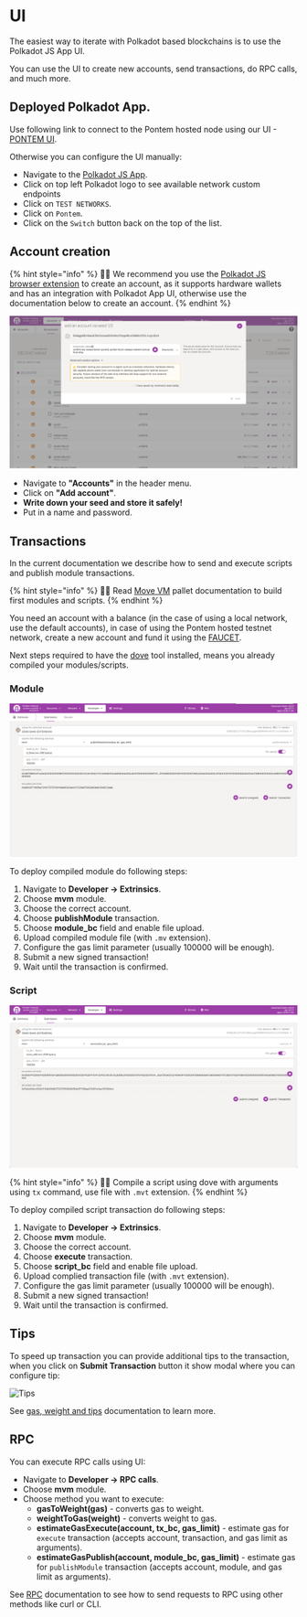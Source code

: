 # UI

The easiest way to iterate with Polkadot based blockchains is to use the Polkadot JS App UI. 

You can use the UI to create new accounts, send transactions, do RPC calls, and much more. 

## Deployed Polkadot App.

Use following link to connect to the Pontem hosted node using our UI - [PONTEM UI](https://polkadot.js.org/apps/?rpc=wss%3A%2F%2Ftestnet.pontem.network%2Fws#/accounts).

Otherwise you can configure the UI manually:

* Navigate to the [Polkadot JS App](https://polkadot.js.org/apps).
* Click on top left Polkadot logo to see available network custom endpoints
* Click on `TEST NETWORKS`.
* Click on `Pontem`.
* Click on the `Switch` button back on the top of the list. 

## Account creation

{% hint style="info" %}
🧙‍♂️ We recommend you use the [Polkadot JS browser extension](https://polkadot.js.org/extension/) to create an account, as it supports hardware wallets and has an integration with Polkadot App UI, otherwise use the documentation below to create an account. 
{% endhint %}

![Account](/assets/account.png "Account")

* Navigate to **"Accounts"** in the header menu.
* Click on **"Add account"**.
* **Write down your seed and store it safely!**
* Put in a name and password.

## Transactions

In the current documentation we describe how to send and execute scripts and publish module transactions.

{% hint style="info" %}
🧙‍♂️ Read [Move VM](../move_vm/README.md) pallet documentation to build first modules and scripts.
{% endhint %}

You need an account with a balance (in the case of using a local network, use the default accounts), in case of using the Pontem hosted testnet network, create a new account and fund it using the [FAUCET](https://t.me/pontem_faucet_bot).

Next steps required to have the [dove](../move_vm/compiler_&_toolset.md) tool installed, means you already compiled your modules/scripts.

### Module

![Deploy Module](/assets/module.png "Deploy Module")

To deploy compiled module do following steps:

1. Navigate to **Developer -> Extrinsics**.
2. Choose **mvm** module.
3. Choose the correct account.
4. Choose **publishModule** transaction.
5. Choose **module_bc** field and enable file upload.
6. Upload compiled module file (with `.mv` extension).
7. Configure the gas limit parameter (usually 100000 will be enough).
8. Submit a new signed transaction!
9. Wait until the transaction is confirmed.

### Script

![Execute script](/assets/script.png "Execute script")

{% hint style="info" %}
🧙‍♂️ Compile a script using dove with arguments using `tx` command, use file with `.mvt` extension.
{% endhint %}

To deploy compiled script transaction do following steps:

1. Navigate to **Developer -> Extrinsics**.
2. Choose **mvm** module.
3. Choose the correct account.
4. Choose **execute** transaction.
5. Choose **script_bc** field and enable file upload.
6. Upload complied transaction file (with `.mvt` extension). 
7. Configure the gas limit parameter (usually 100000 will be enough).
8. Submit a new signed transaction!
9. Wait until the transaction is confirmed.

## Tips

To speed up transaction you can provide additional tips to the transaction, when you click on **Submit Transaction** button it show modal where you can configure tip:

![Tips](/assets/tips.png "Tips")

See [gas, weight and tips](../move_vm/gas.md) documentation to learn more.

## RPC

You can execute RPC calls using UI:

* Navigate to **Developer -> RPC calls**.
* Choose **mvm** module.
* Choose method you want to execute:
  * **gasToWeight(gas)** - converts gas to weight.
  * **weightToGas(weight)** - converts weight to gas.
  * **estimateGasExecute(account, tx_bc, gas_limit)** - estimate gas for `execute` transaction (accepts account, transaction, and gas limit as arguments).
  * **estimateGasPublish(account, module_bc, gas_limit)** - estimate gas for `publishModule` transaction (accepts account, module, and gas limit as arguments).

See [RPC](../move_vm/rpc.md) documentation to see how to send requests to RPC using other methods like curl or CLI.
